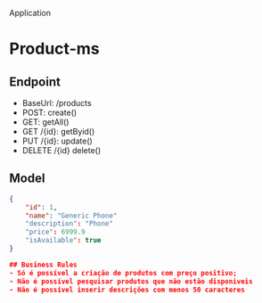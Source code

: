 Application
# Product-ms

## Endpoint
- BaseUrl: /products
- POST: create()
- GET: getAll()
- GET /{id}: getByid()
- PUT /{id}: update()
- DELETE /{id} delete()

## Model
```json
{
	"id": 1,
	"name": "Generic Phone"
	"description": "Phone"
	"price": 6999.9
	"isAvailable": true
}

## Business Rules
- Só é possível a criação de produtos com preço positivo;
- Não é possível pesquisar produtos que não estão disponiveis
- Não é possível inserir descrições com menos 50 caracteres
